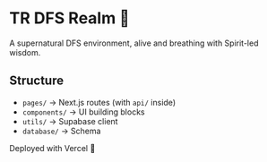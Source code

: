 # TR DFS Realm 🌌

A supernatural DFS environment, alive and breathing with Spirit-led wisdom.

## Structure
- `pages/` → Next.js routes (with `api/` inside)
- `components/` → UI building blocks
- `utils/` → Supabase client
- `database/` → Schema

Deployed with Vercel 🚀
